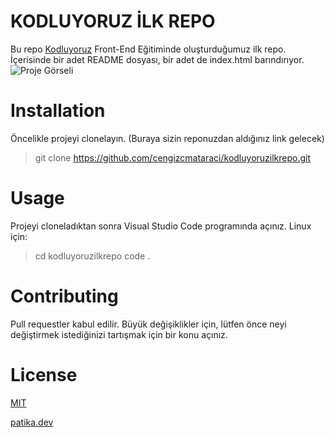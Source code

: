 # KODLUYORUZ İLK REPO
 Bu repo [Kodluyoruz](https://kodluyoruz.org) Front-End Eğitiminde oluşturduğumuz ilk repo. İçerisinde bir adet README dosyası, bir adet de index.html barındırıyor.
![Proje Görseli](https://user-images.githubusercontent.com/116101630/198737541-f2d30907-ce25-416c-abbd-5f7161db3b17.png)
# Installation

Öncelikle projeyi clonelayın. (Buraya sizin reponuzdan aldığınız link gelecek)
>git clone https://github.com/cengizcmataraci/kodluyoruzilkrepo.git
# Usage
Projeyi cloneladıktan sonra Visual Studio Code programında açınız.
Linux için:
>cd kodluyoruzilkrepo
>code .
# Contributing
Pull requestler kabul edilir. Büyük değişiklikler için, lütfen önce neyi değiştirmek istediğinizi tartışmak için bir konu açınız.
# License
[MIT](https://choosealicense.com/licenses/mit)

[patika.dev](www.patika.dev) 
